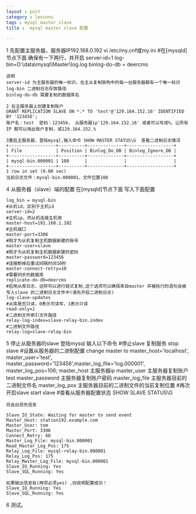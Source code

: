 ```yaml
---
layout : post
category : lessons
tags : mysql master slave
title :  mysql master slave 配置

---
```


1 先配置主服务器，服务器IP192.168.0.192
	vi /etc/my.cnf或my.ini
	#在[mysqld]节点下面 确保有一下两行，并开启
	server-id=1
	log-bin=D:\data\mysql\Master\log.log 
	binlog-do-db = deercms
	 
	说明
	server-id 为主服务器的唯一标识，在主从复制架构中的每一台服务器都有一个唯一标识
	log-bin 二进制日志存放路径 
	binlog-do-db 需要复制的数据库名
	 
	2 在主服务器上创建复制账户
	GRANT REPLICATION SLAVE ON *.* TO 'test'@'129.164.152.16' IDENTIFIED BY '123456';
	账户名：test  密码：123456， 从服务器ip'129.164.152.16' 或者可以写成%，让所有IP 都可以用此账户复制，或129.164.152.%
	 
	3重启主服务器，登陆mysql,输入命令 SHOW MASTER STATUS\G  查看二进制日志情况
	+------------------+----------+--------------+------------------+
	| File             | Position | Binlog_Do_DB | Binlog_Ignore_DB |
	+------------------+----------+--------------+------------------+
	| mysql-bin.000001 | 108      |              |                  |
	+------------------+----------+--------------+------------------+
	1 row in set (0.00 sec)
	当前日志文件：mysql-bin.000001，文件位置108
 
4 从服务器（slave）端的配置
	在[mysqld]节点下面 写入下面配置
	
	log_bin = mysql-bin
	#从机id，区别于主机id
	server-id=2
	#主机ip，供从机连接主机用
	master-host=192.168.1.102
	#主机端口
	master-port=3306
	#刚才为从机复制主机数据新建的账号
	master-user=slave 
	#刚才为从机复制主机数据新建的密码
	master-password=123456
	#连接断掉后重试间隔时间10秒
	master-connect-retry=10 
	#需要同步的数据库
	replicate-do-db=deercms
	#启用从库日志，这样可以进行链式复制,这个选项可以确保来自master 并被执行的语句会被写入slave 的二进制日志文件中(请先开启二进制日志)
	log-slave-updates
	#从库是否只读，0表示可读写，1表示只读
	read-only=1
	#二进制文件索引文件路径
	relay-log-index=slave-relay-bin.index
	#二进制文件路径
	relay-log=slave-relay-bin
 
5 停止从服务器的slave
	登陆mysql 输入以下命令
	#停止slave 复制服务 stop slave
	#设置从服务器的二进制配置
	change master to master_host='localhost', master_user='test', master_password='123456',master_log_file='log.000001', master_log_pos=106;
	master_host 主服务器ip
	master_user 主服务器复制账户test
	master_password 主服务器复制账户密码
	master_log_file 主服务器目前的二进制文件名
	master_log_pos 主服务器目前的二进制文件的当前复制位置
	#再次开启slave
	start slave
	#查看从服务器配置状态
	SHOW SLAVE STATUS\G
	
	将会出现先信息
	
	Slave_IO_State: Waiting for master to send event
	Master_Host: station192.example.com
	Master_User: tom
	Master_Port: 3306
	Connect_Retry: 60
	Master_Log_File: mysql-bin.000001
	Read_Master_Log_Pos: 175
	Relay_Log_File: mysql-relay-bin.000001
	Relay_Log_Pos: 175
	Relay_Master_Log_File: mysql-bin.000001
	Slave_IO_Running: Yes
	Slave_SQL_Running: Yes
	
	如果输出信息有(两项必须yes) ,则说明配置成功！
	Slave_IO_Running: Yes
	Slave_SQL_Running: Yes
 
6 测试。
	


